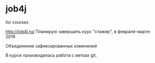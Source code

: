 # job4j
for courses

http://job4j.ru/
Планирую завершить курс "стажер", в феврале-марте 2019

Объединение зафиксированных изменений

В курсе производилась работа с ветках git.